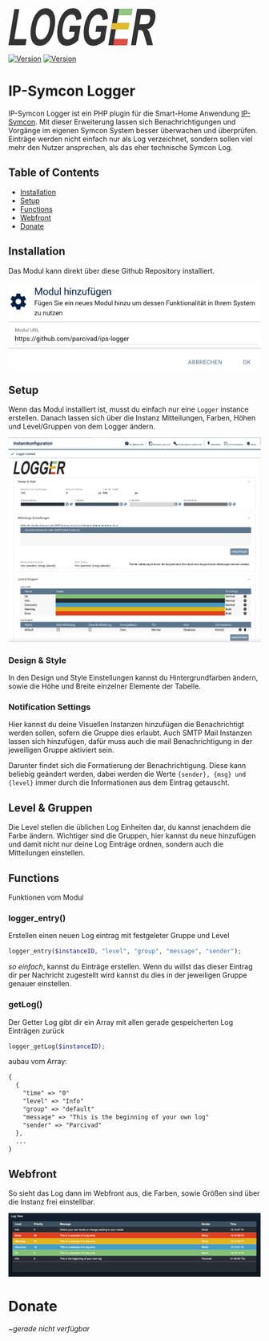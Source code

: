 <img width="auto" height="auto" src="https://github.com/parcivad/ips-logger/blob/main/imgs/logger.png?raw=true">

[![Version](https://img.shields.io/badge/Symcon-PHP--Modul-red.svg?style=flat-square)](https://www.symcon.de/service/dokumentation/entwicklerbereich/sdk-tools/sdk-php/)
[![Version](https://img.shields.io/badge/Symcon%20Version-6.0%20%3E-brightgreen.svg?style=flat-square)](https://www.symcon.de/produkt/)

# IP-Symcon Logger
IP-Symcon Logger ist ein PHP plugin für die Smart-Home Anwendung [IP-Symcon](https://www.symcon.de). Mit dieser Erweiterung lassen sich Benachrichtigungen und Vorgänge im eigenen Symcon System besser überwachen und überprüfen. Einträge werden nicht einfach nur als Log verzeichnet, sondern sollen viel mehr den Nutzer ansprechen, als das eher technische Symcon Log.

## Table of Contents

- [Installation](#installation)
- [Setup](#setup)
- [Functions](#functions)
- [Webfront](#webfront)
- [Donate](#donate)

## Installation
Das Modul kann direkt über diese Github Repository installiert.
<p align="center">
  <img width="auto" height="auto" src="https://github.com/parcivad/ips-logger/blob/main/imgs/install.png?raw=true">
</p>

## Setup
Wenn das Modul installiert ist, musst du einfach nur eine `Logger` instance erstellen. Danach lassen sich über die Instanz Mitteilungen, Farben, Höhen und Level/Gruppen von dem Logger ändern.
<p align="center">
  <img width="auto" height="auto" src="https://github.com/parcivad/ips-logger/blob/main/imgs/instance.png?raw=true">
</p>

### Design & Style
In den Design und Style Einstellungen kannst du Hintergrundfarben ändern, sowie die Höhe und Breite einzelner Elemente der Tabelle.

### Notification Settings
Hier kannst du deine Visuellen Instanzen hinzufügen die Benachrichtigt werden sollen, sofern die Gruppe dies erlaubt. Auch SMTP Mail Instanzen lassen sich hinzufügen, dafür muss auch die mail Benachrichtigung in der jeweiligen Gruppe aktiviert sein.

Darunter findet sich die Formatierung der Benachrichtigung. Diese kann beliebig geändert werden, dabei werden die Werte `{sender}, {msg} und {level}` immer durch die Informationen aus dem Eintrag getauscht.

## Level & Gruppen
Die Level stellen die üblichen Log Einheiten dar, du kannst jenachdem die Farbe ändern. Wichtiger sind die Gruppen, hier kannst du neue hinzufügen und damit nicht nur deine Log Einträge ordnen, sondern auch die Mitteilungen einstellen.

## Functions
Funktionen vom Modul

### logger_entry()
Erstellen einen neuen Log eintrag mit festgeleter Gruppe und Level
```php
logger_entry($instanceID, "level", "group", "message", "sender");
```
_so einfach_, kannst du Einträge erstellen. Wenn du willst das dieser Eintrag dir per Nachricht zugestellt wird kannst du dies in der jeweiligen Gruppe genauer einstellen.

### getLog()
Der Getter Log gibt dir ein Array mit allen gerade gespeicherten Log Einträgen zurück
```php
logger_getLog($instanceID);
```
aubau vom Array:
```array
{  
  {
    "time" => "0"
    "level" => "Info"
    "group" => "default"
    "message" => "This is the beginning of your own log"
    "sender" => "Parcivad"
  },
  ...
}
```
## Webfront
So sieht das Log dann im Webfront aus, die Farben, sowie Größen sind über die Instanz frei einstellbar.
<p align="center">
  <img width="auto" height="auto" src="https://github.com/parcivad/ips-logger/blob/main/imgs/webfront.png?raw=true">
</p>

# Donate
~_gerade nicht verfügbar_
